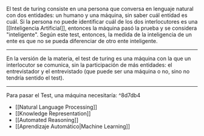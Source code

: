 El test de turing consiste en una persona que conversa en lenguaje natural con dos entidades: un humano y una máquina, sin saber cuál entidad es cuál. Si la persona no puede identificar cuál de los dos interlocutores es una [[Inteligencia Artificial]], entonces la máquina pasó la prueba y se considera "inteligente".
Según este test, entonces, la medida de la inteligencia de un ente es que no se pueda diferenciar de otro ente inteligente.
***
En la versión de la materia, el test de turing es una máquina con la que un interlocutor se comunica, sin la participación de más entidades: el entrevistador y el entrevistado (que puede ser una máquina o no, sino no tendría sentido el test).
***
Para pasar el Test, una máquina necesitaría: ^8d7db4
- [[Natural Language Processing]]
- [[Knowledge Representation]]
- [[Automated Reasoning]]
- [[Aprendizaje Automático|Machine Learning]]